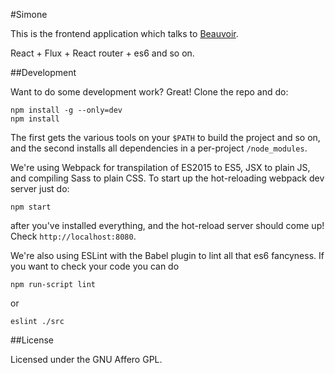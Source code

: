 #Simone

This is the frontend application which talks to
[Beauvoir](https://github.com/LucyParsonsCenter/Beauvoir).

React + Flux + React router + es6 and so on.

##Development

Want to do some development work? Great! Clone the repo and do:

```
npm install -g --only=dev
npm install
```

The first gets the various tools on your `$PATH` to build the project and
so on, and the second installs all dependencies in a per-project
`/node_modules`.

We're using Webpack for transpilation of ES2015 to ES5, JSX to plain JS,
and compiling Sass to plain CSS. To start up the hot-reloading webpack dev
server just do:

```
npm start
```

after you've installed everything, and the hot-reload server should come
up! Check `http://localhost:8080`.

We're also using ESLint with the Babel plugin to lint all that es6
fancyness. If you want to check your code you can do

```
npm run-script lint
```

or 

```
eslint ./src
```

##License

Licensed under the GNU Affero GPL.
